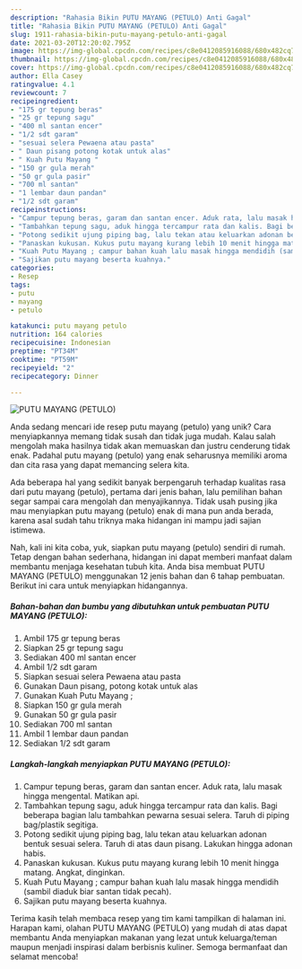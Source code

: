 ```yaml
---
description: "Rahasia Bikin PUTU MAYANG (PETULO) Anti Gagal"
title: "Rahasia Bikin PUTU MAYANG (PETULO) Anti Gagal"
slug: 1911-rahasia-bikin-putu-mayang-petulo-anti-gagal
date: 2021-03-20T12:20:02.795Z
image: https://img-global.cpcdn.com/recipes/c8e0412085916088/680x482cq70/putu-mayang-petulo-foto-resep-utama.jpg
thumbnail: https://img-global.cpcdn.com/recipes/c8e0412085916088/680x482cq70/putu-mayang-petulo-foto-resep-utama.jpg
cover: https://img-global.cpcdn.com/recipes/c8e0412085916088/680x482cq70/putu-mayang-petulo-foto-resep-utama.jpg
author: Ella Casey
ratingvalue: 4.1
reviewcount: 7
recipeingredient:
- "175 gr tepung beras"
- "25 gr tepung sagu"
- "400 ml santan encer"
- "1/2 sdt garam"
- "sesuai selera Pewaena atau pasta"
- " Daun pisang potong kotak untuk alas"
- " Kuah Putu Mayang "
- "150 gr gula merah"
- "50 gr gula pasir"
- "700 ml santan"
- "1 lembar daun pandan"
- "1/2 sdt garam"
recipeinstructions:
- "Campur tepung beras, garam dan santan encer. Aduk rata, lalu masak hingga mengental. Matikan api."
- "Tambahkan tepung sagu, aduk hingga tercampur rata dan kalis. Bagi beberapa bagian lalu tambahkan pewarna sesuai selera. Taruh di piping bag/plastik segitiga."
- "Potong sedikit ujung piping bag, lalu tekan atau keluarkan adonan bentuk sesuai selera. Taruh di atas daun pisang. Lakukan hingga adonan habis."
- "Panaskan kukusan. Kukus putu mayang kurang lebih 10 menit hingga matang. Angkat, dinginkan."
- "Kuah Putu Mayang ; campur bahan kuah lalu masak hingga mendidih (sambil diaduk biar santan tidak pecah)."
- "Sajikan putu mayang beserta kuahnya."
categories:
- Resep
tags:
- putu
- mayang
- petulo

katakunci: putu mayang petulo 
nutrition: 164 calories
recipecuisine: Indonesian
preptime: "PT34M"
cooktime: "PT59M"
recipeyield: "2"
recipecategory: Dinner

---
```



![PUTU MAYANG (PETULO)](https://img-global.cpcdn.com/recipes/c8e0412085916088/680x482cq70/putu-mayang-petulo-foto-resep-utama.jpg)

Anda sedang mencari ide resep putu mayang (petulo) yang unik? Cara menyiapkannya memang tidak susah dan tidak juga mudah. Kalau salah mengolah maka hasilnya tidak akan memuaskan dan justru cenderung tidak enak. Padahal putu mayang (petulo) yang enak seharusnya memiliki aroma dan cita rasa yang dapat memancing selera kita.



Ada beberapa hal yang sedikit banyak berpengaruh terhadap kualitas rasa dari putu mayang (petulo), pertama dari jenis bahan, lalu pemilihan bahan segar sampai cara mengolah dan menyajikannya. Tidak usah pusing jika mau menyiapkan putu mayang (petulo) enak di mana pun anda berada, karena asal sudah tahu triknya maka hidangan ini mampu jadi sajian istimewa.


Nah, kali ini kita coba, yuk, siapkan putu mayang (petulo) sendiri di rumah. Tetap dengan bahan sederhana, hidangan ini dapat memberi manfaat dalam membantu menjaga kesehatan tubuh kita. Anda bisa membuat PUTU MAYANG (PETULO) menggunakan 12 jenis bahan dan 6 tahap pembuatan. Berikut ini cara untuk menyiapkan hidangannya.

<!--inarticleads1-->

##### Bahan-bahan dan bumbu yang dibutuhkan untuk pembuatan PUTU MAYANG (PETULO):

1. Ambil 175 gr tepung beras
1. Siapkan 25 gr tepung sagu
1. Sediakan 400 ml santan encer
1. Ambil 1/2 sdt garam
1. Siapkan sesuai selera Pewaena atau pasta
1. Gunakan  Daun pisang, potong kotak untuk alas
1. Gunakan  Kuah Putu Mayang ;
1. Siapkan 150 gr gula merah
1. Gunakan 50 gr gula pasir
1. Sediakan 700 ml santan
1. Ambil 1 lembar daun pandan
1. Sediakan 1/2 sdt garam




<!--inarticleads2-->

##### Langkah-langkah menyiapkan PUTU MAYANG (PETULO):

1. Campur tepung beras, garam dan santan encer. Aduk rata, lalu masak hingga mengental. Matikan api.
1. Tambahkan tepung sagu, aduk hingga tercampur rata dan kalis. Bagi beberapa bagian lalu tambahkan pewarna sesuai selera. Taruh di piping bag/plastik segitiga.
1. Potong sedikit ujung piping bag, lalu tekan atau keluarkan adonan bentuk sesuai selera. Taruh di atas daun pisang. Lakukan hingga adonan habis.
1. Panaskan kukusan. Kukus putu mayang kurang lebih 10 menit hingga matang. Angkat, dinginkan.
1. Kuah Putu Mayang ; campur bahan kuah lalu masak hingga mendidih (sambil diaduk biar santan tidak pecah).
1. Sajikan putu mayang beserta kuahnya.




Terima kasih telah membaca resep yang tim kami tampilkan di halaman ini. Harapan kami, olahan PUTU MAYANG (PETULO) yang mudah di atas dapat membantu Anda menyiapkan makanan yang lezat untuk keluarga/teman maupun menjadi inspirasi dalam berbisnis kuliner. Semoga bermanfaat dan selamat mencoba!
